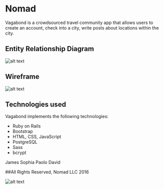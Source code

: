 # Nomad

Vagabond is a crowdsourced travel community app that allows users to create an account, check into a city, write posts about locations within the city.

## Entity Relationship Diagram

![alt text](app/images/erd.png)

## Wireframe

![alt text](/app/images/wireframe.png)

## Technologies used

Vagabond implements the following technologies:
+ Ruby on Rails
+ Bootstrap
+ HTML, CSS, JavaScript
+ PostgreSQL
+ Sass
+ bcrypt

James
Sophia
Paolo
David

##All Rights Reserved, Nomad LLC 2016

![alt text](/groupnomad.png)
